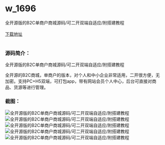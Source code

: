 # w_1696
全开源版的B2C单商户商城源码/可二开双端自适应/附搭建教程
<br/></br>
[下载地址](https://www.uuid2.com/1696.html "下载地址")
<br/></br>
<h3>源码简介：</h3>
<p>全开源版的B2C单商户商城源码/可二开双端自适应/附搭建教程<p>
<p>全开源的B2C商城，单商户的版本，对个人和中小企业非常适用，二开很方便，无加密。支持PC+H5双端，可打包app，带有网站会员个人中心，后台可直接对商品、货源等进行管理。<p>
<h3>截图：</h3>
<img src="https://www.uuid2.com/wp-content/uploads/img/202110/a4e85e8186.png" alt="全开源版的B2C单商户商城源码/可二开双端自适应/附搭建教程"><img src="https://www.uuid2.com/wp-content/uploads/img/202110/a4e85e8831.png" alt="全开源版的B2C单商户商城源码/可二开双端自适应/附搭建教程"><img src="https://www.uuid2.com/wp-content/uploads/img/202110/40aaabf659.png" alt="全开源版的B2C单商户商城源码/可二开双端自适应/附搭建教程"><img src="https://www.uuid2.com/wp-content/uploads/img/202110/ffd2721983.png" alt="全开源版的B2C单商户商城源码/可二开双端自适应/附搭建教程"><img src="https://www.uuid2.com/wp-content/uploads/img/202110/0e5a407329.png" alt="全开源版的B2C单商户商城源码/可二开双端自适应/附搭建教程">
